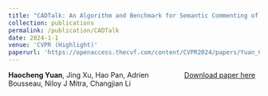 ```yaml
---
title: "CADTalk: An Algorithm and Benchmark for Semantic Commenting of CAD Programs"
collection: publications
permalink: /publication/CADTalk
date: 2024-1-1
venue: 'CVPR (Highlight)'
paperurl: 'https://openaccess.thecvf.com/content/CVPR2024/papers/Yuan_CADTalk_An_Algorithm_and_Benchmark_for_Semantic_Commenting_of_CAD_CVPR_2024_paper.pdf'
---
```

<div class="row">   
    <!-- <div class="column" style="float:left;width:30%">    
        <img src="../images/teasers/eccv2022.png">  
    </div>  -->
    <div class="column" style="float:left;width:70%"> 
            <b>Haocheng Yuan</b>, Jing Xu, Hao Pan, Adrien Bousseau, Niloy J Mitra, Changjian Li<br>

</div>

[Download paper here](https://openaccess.thecvf.com/content/CVPR2024/papers/Yuan_CADTalk_An_Algorithm_and_Benchmark_for_Semantic_Commenting_of_CAD_CVPR_2024_paper.pdf)

